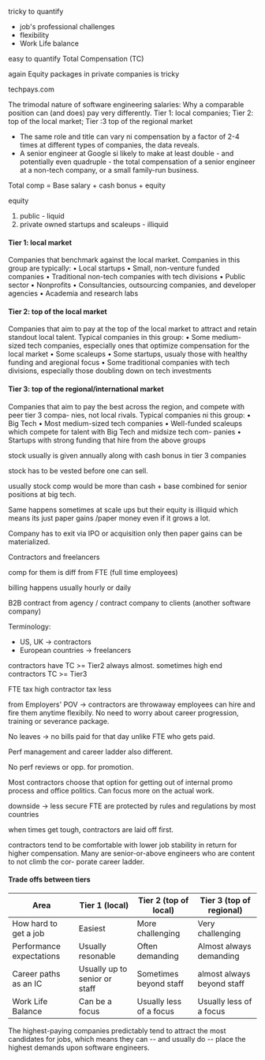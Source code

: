 tricky to quantify 
- job's professional challenges 
- flexibility 
- Work Life balance 

easy to quantify Total Compensation (TC)

again Equity packages in private companies is tricky

techpays.com 


The trimodal nature of software engineering salaries: Why a comparable position can (and does) pay very differently. Tier 1: local companies; Tier 2: top of the local market; Tier :3 top of the regional market


- The same role and title can vary ni compensation by a factor of 2-4 times at different types of companies, the data reveals. 
- A senior engineer at Google si likely to make at least double - and potentially even quadruple - the total compensation of a senior engineer at a non-tech company, or a small family-run business. 

Total comp = Base salary + cash bonus + equity 

equity 
1. public - liquid 
2. private owned startups and scaleups - illiquid 


#### Tier 1: local market
Companies that benchmark against the local market. Companies in this group are typically:
• Local startups
• Small, non-venture funded companies
• Traditional non-tech companies with tech divisions • Public sector
• Nonprofits
• Consultancies, outsourcing companies, and developer agencies 
• Academia and research labs


#### Tier 2: top of the local market
Companies that aim to pay at the top of the local market to attract and retain standout local talent. Typical companies in this group:
• Some medium-sized tech companies, especially ones that optimize compensation for the local market
• Some scaleups
• Some startups, usualy those with healthy funding and aregional focus
• Some traditional companies with tech divisions, especially those doubling down on
tech investments


#### Tier 3: top of the regional/international market
Companies that aim to pay the best across the region, and compete with peer tier 3 compa- nies, not local rivals. Typical companies ni this group:
• Big Tech
• Most medium-sized tech companies
• Well-funded scaleups which compete for talent with Big Tech and midsize tech com-
panies
• Startups with strong funding that hire from the above groups


stock usually is given annually along with cash bonus in tier 3 companies 

stock has to be vested before one can sell. 

usually stock comp would be more than cash + base combined for senior positions at big tech. 

Same happens sometimes at scale ups but their equity is illiquid which means its just paper gains /paper money even if it grows a lot.

Company has to exit via IPO or acquisition only then paper gains can be materialized. 



Contractors and freelancers 

comp for them is diff from FTE (full time employees)

billing happens usually hourly or daily 

B2B contract from agency / contract company to clients (another software company)

Terminology:
- US, UK -> contractors 
- European countries -> freelancers 

contractors have TC >= Tier2 always almost. 
sometimes high end contractors TC >= Tier3


FTE tax high 
contractor tax less 


from Employers' POV -> contractors are throwaway employees 
can hire and fire them anytime flexibily.
No need to worry about career progression,  training or severance package. 

No leaves -> no bills paid for that day unlike FTE who gets paid.

Perf management and career ladder also different. 

No perf reviews or opp. for promotion. 

Most contractors choose that option for getting out of internal promo process and office politics. 
Can focus more on the actual work. 

downside -> less secure 
FTE are protected by rules and regulations by most countries

when times get tough, contractors are laid off first. 

contractors tend to be comfortable with lower job stability in return for higher compensation. Many are senior-or-above engineers who are content to not climb the cor- porate career ladder.



#### Trade offs between tiers


| Area                     | Tier 1 (local)                | Tier 2 (top of local)   | Tier 3 (top of regional)    |
| ------------------------ | ----------------------------- | ----------------------- | --------------------------- |
| How hard to get a job    | Easiest                       | More challenging        | Very challenging            |
| Performance expectations | Usually resonable             | Often demanding         | Almost always demanding     |
| Career paths as an IC    | Usually up to senior or staff | Sometimes beyond staff  | almost always  beyond staff |
| Work Life Balance        | Can be a focus                | Usually less of a focus | Usually less of a focus     |

The highest-paying companies predictably tend to attract the most candidates for jobs, which means they can -- and usually do -- place the highest demands upon software engineers. 

